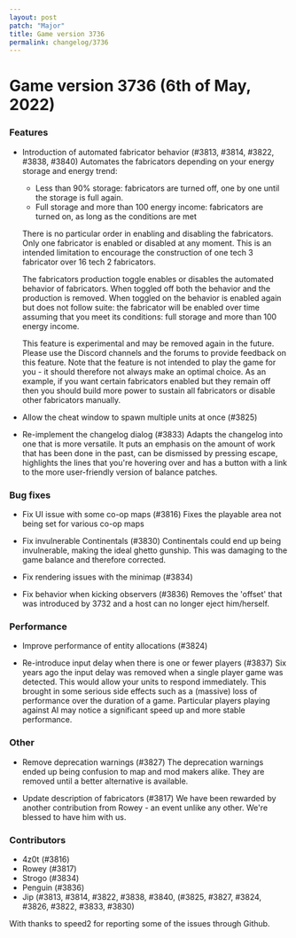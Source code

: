 ```yaml
---
layout: post
patch: "Major"
title: Game version 3736
permalink: changelog/3736
---
```


# Game version 3736 (6th of May, 2022)

### Features

- Introduction of automated fabricator behavior (#3813, #3814, #3822, #3838, #3840)
  Automates the fabricators depending on your energy storage and energy trend:

  - Less than 90% storage: fabricators are turned off, one by one until the storage is full again.
  - Full storage and more than 100 energy income: fabricators are turned on, as long as the conditions are met

  There is no particular order in enabling and disabling the fabricators. Only one fabricator is enabled or disabled
  at any moment. This is an intended limitation to encourage the construction of one tech 3 fabricator over
  16 tech 2 fabricators.

  The fabricators production toggle enables or disables the automated behavior of fabricators. When toggled off both
  the behavior and the production is removed. When toggled on the behavior is enabled again but does not follow suite:
  the fabricator will be enabled over time assuming that you meet its conditions: full storage and more than
  100 energy income.

  This feature is experimental and may be removed again in the future. Please use the Discord channels and the forums to
  provide feedback on this feature. Note that the feature is not intended to play the game for you - it should therefore
  not always make an optimal choice. As an example, if you want certain fabricators enabled but they remain off then you
  should build more power to sustain all fabricators or disable other fabricators manually.

- Allow the cheat window to spawn multiple units at once (#3825)

- Re-implement the changelog dialog (#3833)
  Adapts the changelog into one that is more versatile. It puts an emphasis on the amount of work that has been done in
  the past, can be dismissed by pressing escape, highlights the lines that you're hovering over and has a button with a
  link to the more user-friendly version of balance patches.

### Bug fixes

- Fix UI issue with some co-op maps (#3816)
  Fixes the playable area not being set for various co-op maps

- Fix invulnerable Continentals (#3830)
  Continentals could end up being invulnerable, making the ideal ghetto gunship. This was damaging to the game balance
  and therefore corrected.

- Fix rendering issues with the minimap (#3834)

- Fix behavior when kicking observers (#3836)
  Removes the 'offset' that was introduced by 3732 and a host can no longer eject him/herself.

### Performance

- Improve performance of entity allocations (#3824)

- Re-introduce input delay when there is one or fewer players (#3837)
  Six years ago the input delay was removed when a single player game was detected. This would allow your units to respond
  immediately. This brought in some serious side effects such as a (massive) loss of performance over the duration of a
  game. Particular players playing against AI may notice a significant speed up and more stable performance.

### Other

- Remove deprecation warnings (#3827)
  The deprecation warnings ended up being confusion to map and mod makers alike. They are removed until a better
  alternative is available.

- Update description of fabricators (#3817)
  We have been rewarded by another contribution from Rowey - an event unlike any other. We're blessed to have him with us.

### Contributors

- 4z0t (#3816)
- Rowey (#3817)
- Strogo (#3834)
- Penguin (#3836)
- Jip (#3813, #3814, #3822, #3838, #3840,
  (#3825, #3827, #3824, #3826, #3822,
  #3833, #3830)

With thanks to speed2 for reporting some of the issues through Github.
